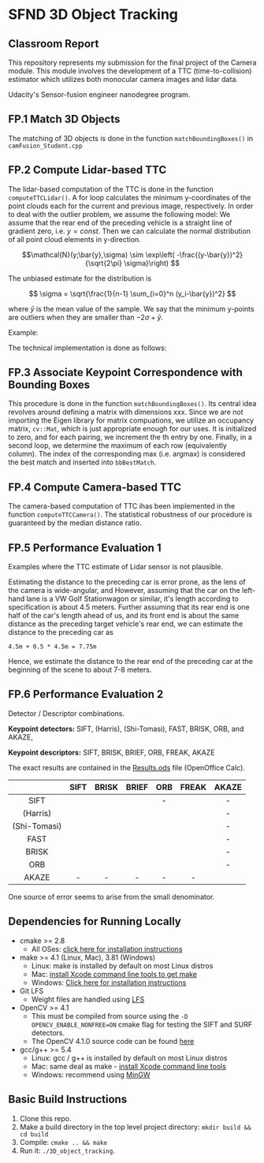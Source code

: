 # SFND 3D Object Tracking
## Classroom Report
This repository represents my submission for the final project of the Camera module. This module involves the development of a TTC (time-to-collision) estimator which utilizes both monocular camera images and lidar data.

Udacity's Sensor-fusion engineer nanodegree program.

## FP.1 Match 3D Objects
The matching of 3D objects is done in the function `matchBoundingBoxes()` in `camFusion_Student.cpp`

## FP.2 Compute Lidar-based TTC
The lidar-based computation of the TTC is done in the function `computeTTCLidar()`. 
A for loop calculates the minimum y-coordinates of the point clouds each for the current and previous image, respectively.
In order to deal with the outlier problem, we assume the following model: We assume that the rear end of the preceding vehicle is a straight line of gradient zero, i.e. $y=const.$
Then we can calculate the normal distribution of all point cloud elements in y-direction.

$$\mathcal{N}(y;\bar{y},\sigma) \sim \exp\left( -\frac{(y-\bar{y})^2}{\sqrt{2\pi} \sigma}\right) $$

The unbiased estimate for the distribution is

$$ \sigma = \sqrt{\frac{1}{n-1} \sum_{i=0}^n (y_i-\bar{y})^2} $$

where $\bar{y}$ is the mean value of the sample. We say that the minimum y-points are outliers when they are smaller than $-2\sigma+\bar{y}$.

Example: 


The technical implementation is done as follows:



## FP.3 Associate Keypoint Correspondence with Bounding Boxes
This procedure is done in the function `matchBoundingBoxes()`. Its central idea revolves around defining a matrix with dimensions xxx. Since we are not importing the Eigen library for matrix compuations, we utilize an occupancy matrix, `cv::Mat`, which is just appropriate enough for our uses. It is initialized to zero, and for each pairing, we increment the th entry by one. 
Finally, in a second loop, we determine the maximum of each row (equivalently column). The index of the corresponding max (i.e. argmax) is considered the best match and inserted into `bbBestMatch`.



## FP.4 Compute Camera-based TTC
The camera-based computation of TTC ihas been implemented in the function `computeTTCCamera()`. 
The statistical robustness of our procedure is guaranteed by the median distance ratio.



## FP.5 Performance Evaluation 1
Examples where the TTC estimate of Lidar sensor is not plausible.

Estimating the distance to the preceding car is error prone, as the lens of the camera is wide-angular, and 
However, assuming that the car on the left-hand lane is a VW Golf Stationwagon or similar, it's length according to specification is about 4.5 meters. Further assuming that its rear end is one half of the car's length ahead of us, and its front end is about the same distance as the preceding target vehicle's rear end, we can estimate the distance to the preceding car as

    4.5m + 0.5 * 4.5m = 7.75m

Hence, we estimate the distance to the rear end of the preceding car at the beginning of the scene to about 7-8 meters.



## FP.6 Performance Evaluation 2
Detector / Descriptor combinations.

**Keypoint detectors:** SIFT, (Harris), (Shi-Tomasi), FAST, BRISK, ORB, and AKAZE, 

**Keypoint descriptors:** SIFT, BRISK, BRIEF, ORB, FREAK, AKAZE

The exact results are contained in the [Results.ods](Results.ods) file (OpenOffice Calc).


|              | SIFT| BRISK| BRIEF| ORB | FREAK|AKAZE|
|:------------:|:---:|:----:|:----:|:---:|:----:|:---:|
| SIFT         |     |      |      |  -  |      |  -  |
| (Harris)     |     |      |      |     |      |  -  |
| (Shi-Tomasi) |     |      |      |     |      |  -  |
| FAST         |     |      |      |     |      |  -  |
| BRISK        |     |      |      |     |      |  -  |
| ORB          |     |      |      |     |      |  -  |
| AKAZE        |  -  |  -   |   -  |  -  |   -  |     |

One source of error seems to arise from the small denominator.



## Dependencies for Running Locally
* cmake >= 2.8
  * All OSes: [click here for installation instructions](https://cmake.org/install/)
* make >= 4.1 (Linux, Mac), 3.81 (Windows)
  * Linux: make is installed by default on most Linux distros
  * Mac: [install Xcode command line tools to get make](https://developer.apple.com/xcode/features/)
  * Windows: [Click here for installation instructions](http://gnuwin32.sourceforge.net/packages/make.htm)
* Git LFS
  * Weight files are handled using [LFS](https://git-lfs.github.com/)
* OpenCV >= 4.1
  * This must be compiled from source using the `-D OPENCV_ENABLE_NONFREE=ON` cmake flag for testing the SIFT and SURF detectors.
  * The OpenCV 4.1.0 source code can be found [here](https://github.com/opencv/opencv/tree/4.1.0)
* gcc/g++ >= 5.4
  * Linux: gcc / g++ is installed by default on most Linux distros
  * Mac: same deal as make - [install Xcode command line tools](https://developer.apple.com/xcode/features/)
  * Windows: recommend using [MinGW](http://www.mingw.org/)

## Basic Build Instructions

1. Clone this repo.
2. Make a build directory in the top level project directory: `mkdir build && cd build`
3. Compile: `cmake .. && make`
4. Run it: `./3D_object_tracking`.